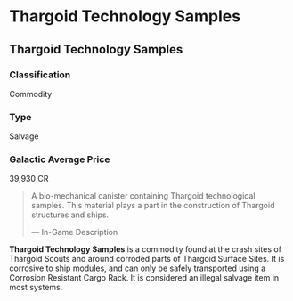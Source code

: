 # Thargoid Technology Samples
## Thargoid Technology Samples

### Classification

Commodity

### Type

Salvage

### Galactic Average Price

39,930 CR

> 
> 
> A bio-mechanical canister containing Thargoid technological samples. This material plays a part in the construction of Thargoid structures and ships.
> 
> 
> — In-Game Description
> 

**Thargoid Technology Samples** is a commodity found at the crash sites of Thargoid Scouts and around corroded parts of Thargoid Surface Sites. It is corrosive to ship modules, and can only be safely transported using a Corrosion Resistant Cargo Rack. It is considered an illegal salvage item in most systems.